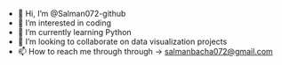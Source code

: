 - 👋 Hi, I’m @Salman072-github
- 👀 I’m interested in coding
- 🌱 I’m currently learning Python
- 💞️ I’m looking to collaborate on data visualization projects
- 📫 How to reach me through through -> salmanbacha072@gmail.com

<!---
Salman072-github/Salman072-github is a ✨ special ✨ repository because its `README.md` (this file) appears on your GitHub profile.
You can click the Preview link to take a look at your changes.
--->
